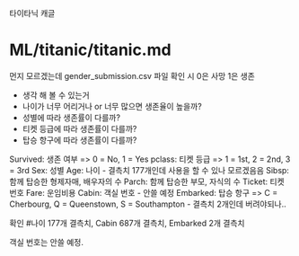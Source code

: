 타이타닉 캐글

# ML/titanic/titanic.md
먼지 모르겠는데 gender_submission.csv 파일 확인 시 0은 사망 1은 생존

- 생각 해 볼 수 있는거 
- 나이가 너무 어리거나 or 너무 많으면 생존율이 높을까?
- 성별에 따라 생존률이 다를까?
- 티켓 등급에 따라 생존률이 다를까?
- 탑승 항구에 따라 생존률이 다를까?


Survived: 생존 여부 => 0 = No, 1 = Yes
pclass: 티켓 등급 => 1 = 1st, 2 = 2nd, 3 = 3rd
Sex: 성별
Age: 나이  -   결측치 177개인데 사용을 할 수 있나 모르겠음음
Sibsp: 함께 탑승한 형제자매, 배우자의 수
Parch: 함께 탑승한 부모, 자식의 수
Ticket: 티켓 번호
Fare: 운임비용
Cabin: 객실 번호   - 안쓸 예정 
Embarked: 탑승 항구 => C = Cherbourg, Q = Queenstown, S = Southampton - 결측치 2개인데 버려야되나..

확인 #나이 177개 결측치, Cabin 687개 결측치, Embarked 2개 결측치

객실 번호는 안쓸 예정.
